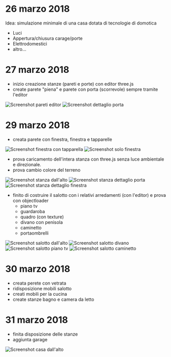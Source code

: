 # 26 marzo 2018
Idea: simulazione minimale di una casa dotata di tecnologie di domotica
- Luci
- Appertura/chiusura carage/porte
- Elettrodomestici
- altro...

# 27 marzo 2018
- inizio creazione stanze (pareti e porte) con editor three.js
- create parete "piena" e parete con porta (scorrevole) sempre tramite l'editor

![Screenshot pareti editor](./screenshots/screenshotPareti.png)
![Screenshot dettaglio porta](./screenshots/screenshotPorta.png)

# 29 marzo 2018
- creata parete con finestra, finestra e tapparelle

![Screenshot finestra con tapparella](./screenshots/screenshotTapparella.png)
![Screenshot solo finestra](./screenshots/screenshotFinestra.png)

- prova caricamento dell'intera stanza con three.js senza luce ambientale e direzionale.
- prova cambio colore del terreno

![Screenshot stanza dall'alto](./screenshots/screenshotStanza1.png)
![Screenshot stanza dettaglio porta](./screenshots/screenshotStanza2.png)
![Screenshot stanza dettaglio finestra](./screenshots/screenshotStanza3.png)

- finito di costruire il salotto con i relativi arredamenti (con l'editor) e prova con objectloader
    - piano tv
    - guardaroba
    - quadro (con texture)
    - divano con penisola
    - caminetto
    - portaombrelli

![Screenshot salotto dall'alto](./screenshots/screenshotSalottoAlto.png)
![Screenshot salotto divano](./screenshots/screenshotSalotto1.png)
![Screenshot salotto piano tv](./screenshots/screenshotSalotto2.png)
![Screenshot salotto caminetto](./screenshots/screenshotSalotto3.png)

# 30 marzo 2018

- creata perete con vetrata
- ridisposizione mobili salotto
- creati mobili per la cucina
- create stanze bagno e camera da letto

# 31 marzo 2018

- finita disposizione delle stanze
- aggiunta garage

![Screenshot casa dall'alto](./screenshots/screenshotCasaAlto.png)
